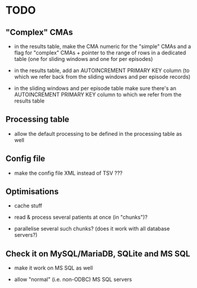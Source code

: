 # TODO


## "Complex" CMAs

  - in the results table, make the CMA numeric for the "simple" CMAs  and a flag for "complex" CMAs + pointer to the range of rows in a dedicated table (one for sliding windows and one for per episodes)
  
  - in the results table, add an AUTOINCREMENT PRIMARY KEY column (to which we refer back from the sliding windows and per episode records)
  
  - in the sliding windows and per episode table make sure there's an AUTOINCREMENT PRIMARY KEY column to which we refer from the results table


## Processing table

  - allow the default processing to be defined in the processing table as well


## Config file

  - make the config file XML instead of TSV ???


## Optimisations

  - cache stuff
  
  - read & process several patients at once (in "chunks")?
  
  - parallelise several such chunks? (does it work with all database servers?)


## Check it on MySQL/MariaDB, SQLite and MS SQL

  - make it work on MS SQL as well

  - allow "normal" (i.e. non-ODBC) MS SQL servers
